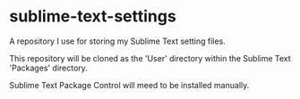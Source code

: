 sublime-text-settings
=====================

A repository I use for storing my Sublime Text setting files.

This repository will be cloned as the 'User' directory within the Sublime Text 'Packages' directory.

Sublime Text Package Control will meed to be installed manually.
